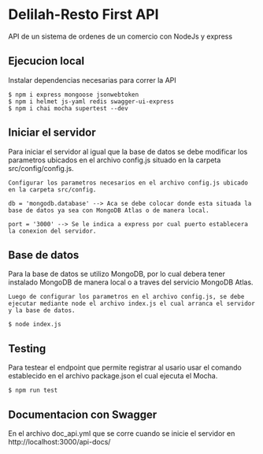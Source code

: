# Delilah-Resto First API
API de un sistema de ordenes de un comercio con NodeJs y express

## Ejecucion local

Instalar dependencias necesarias para correr la API 

``` 
$ npm i express mongoose jsonwebtoken
$ npm i helmet js-yaml redis swagger-ui-express
$ npm i chai mocha supertest --dev

```

## Iniciar el servidor

Para iniciar el servidor al igual que la base de datos se debe modificar los parametros ubicados en el archivo config.js situado en la carpeta src/config/config.js. 

```
Configurar los parametros necesarios en el archivo config.js ubicado en la carpeta src/config.

db = 'mongodb.database' --> Aca se debe colocar donde esta situada la base de datos ya sea con MongoDB Atlas o de manera local.

port = '3000' --> Se le indica a express por cual puerto establecera la conexion del servidor.

```
## Base de datos

Para la base de datos se utilizo MongoDB, por lo cual debera tener instalado MongoDB de manera local o a traves del servicio MongoDB Atlas.

```
Luego de configurar los parametros en el archivo config.js, se debe ejecutar mediante node el archivo index.js el cual arranca el servidor y la base de datos.

$ node index.js

``` 

## Testing

Para testear el endpoint que permite registrar al usario usar el comando establecido en el archivo package.json el cual ejecuta el Mocha.

```
$ npm run test

```

## Documentacion con Swagger

En el archivo doc_api.yml que se corre cuando se inicie el servidor en http://localhost:3000/api-docs/


